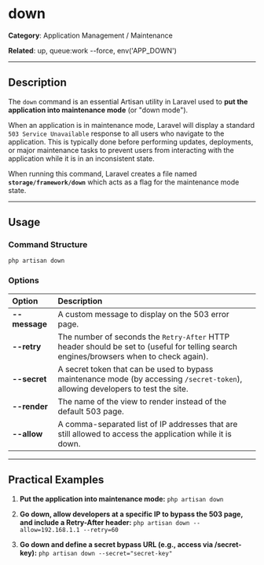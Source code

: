 # down

**Category**: Application Management / Maintenance

**Related**: up, queue:work --force, env('APP_DOWN')

---

## Description

The `down` command is an essential Artisan utility in Laravel used to **put the application into maintenance mode** (or "down mode").

When an application is in maintenance mode, Laravel will display a standard `503 Service Unavailable` response to all users who navigate to the application. This is typically done before performing updates, deployments, or major maintenance tasks to prevent users from interacting with the application while it is in an inconsistent state.

When running this command, Laravel creates a file named **`storage/framework/down`** which acts as a flag for the maintenance mode state.

---

## Usage

### Command Structure

`php artisan down`

### Options

| Option | Description |
| :--- | :--- |
| **--message** | A custom message to display on the 503 error page. |
| **--retry** | The number of seconds the `Retry-After` HTTP header should be set to (useful for telling search engines/browsers when to check again). |
| **--secret** | A secret token that can be used to bypass maintenance mode (by accessing `/secret-token`), allowing developers to test the site. |
| **--render** | The name of the view to render instead of the default 503 page. |
| **--allow** | A comma-separated list of IP addresses that are still allowed to access the application while it is down. |

---

## Practical Examples

1.  **Put the application into maintenance mode:**
    `php artisan down`

2.  **Go down, allow developers at a specific IP to bypass the 503 page, and include a Retry-After header:**
    `php artisan down --allow=192.168.1.1 --retry=60`

3.  **Go down and define a secret bypass URL (e.g., access via /secret-key):**
    `php artisan down --secret="secret-key"`
